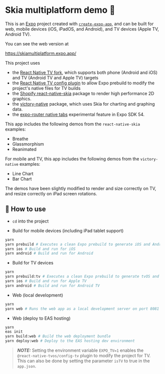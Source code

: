 # Skia multiplatform demo 👋

This is an [Expo](https://expo.dev) project created with [`create-expo-app`](https://www.npmjs.com/package/create-expo-app), and can be built for web, mobile devices (iOS, iPadOS, and Android), and TV devices (Apple TV, Android TV).

You can see the web version at

https://skiamultiplatform.expo.app/

This project uses

- the [React Native TV fork](https://github.com/react-native-tvos/react-native-tvos), which supports both phone (Android and iOS) and TV (Android TV and Apple TV) targets
- the [React Native TV config plugin](https://github.com/react-native-tvos/config-tv/tree/main/packages/config-tv) to allow Expo prebuild to modify the project's native files for TV builds
- the [Shopify react-native-skia](https://shopify.github.io/react-native-skia/) package to render high performance 2D graphics.
- the [victory-native](https://commerce.nearform.com/open-source/victory-native/) package, which uses Skia for charting and graphing data.
- the [expo-router native tabs](https://docs.expo.dev/router/advanced/native-tabs/) experimental feature in Expo SDK 54.

This app includes the following demos from the `react-native-skia` examples:

- Breathe
- Glassmorphism
- Reanimated

For mobile and TV, this app includes the following demos from the `victory-native` examples:

- Line Chart
- Bar Chart

The demos have been slightly modified to render and size correctly on TV, and resize correctly on iPad screen rotations.

## 🚀 How to use

- `cd` into the project

- Build for mobile devices (including iPad tablet support)

```sh
yarn
yarn prebuild # Executes a clean Expo prebuild to generate iOS and Android native files
yarn ios # Build and run for iOS
yarn android # Build and run for Android
```

- Build for TV devices

```sh
yarn
yarn prebuild:tv # Executes a clean Expo prebuild to generate tvOS and Android TV native files
yarn ios # Build and run for Apple TV
yarn android # Build and run for Android TV
```

- Web (local development)

```sh
yarn
yarn web # Runs the web app as a local development server on port 8081
```

- Web (deploy to EAS hosting)

```sh
yarn
eas init
yarn build:web # Build the web deployment bundle
yarn deploy:web # Deploy to the EAS hosting dev environment
```

> **_NOTE:_**
> Setting the environment variable `EXPO_TV=1` enables the `@react-native-tvos/config-tv` plugin to modify the project for TV.
> This can also be done by setting the parameter `isTV` to true in the `app.json`.
